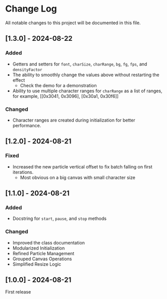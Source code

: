 # Change Log

All notable changes to this project will be documented in this file.

<!--
## [Unreleased]

### Added

### Fixed

### Changed

### Removed
-->

## [1.3.0] - 2024-08-22

### Added

- Getters and setters for `font`, `charSize`, `charRange`, `bg`, `fg`, `fps`, and `densityFactor`
- The ability to smoothly change the values above without restarting the effect
  - Check the demo for a demonstration
- Ability to use multiple character ranges for `charRange` as a list of ranges, for example, [[0x3041, 0x3096], [0x30a1, 0x30f6]]

### Changed

- Character ranges are created during initialization for better performance.

## [1.2.0] - 2024-08-21

### Fixed

- Increased the new particle vertical offset to fix batch falling on first iterations.
    - Most obvious on a big canvas with small character size

## [1.1.0] - 2024-08-21

### Added

- Docstring for `start`, `pause`, and `stop` methods

### Changed

- Improved the class documentation
- Modularized Initialization
- Refined Particle Management
- Grouped Canvas Operations
- Simplified Resize Logic

## [1.0.0] - 2024-08-21

First release
